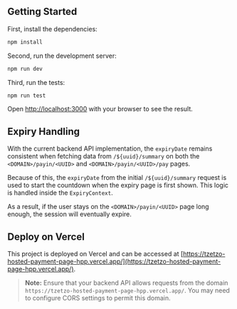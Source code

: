 ## Getting Started

First, install the dependencies:

```bash
npm install
```

Second, run the development server:

```bash
npm run dev
```

Third, run the tests:

```bash
npm run test
```

Open [http://localhost:3000](http://localhost:3000) with your browser to see the result.


## Expiry Handling

With the current backend API implementation, the `expiryDate` remains consistent when fetching data from `/${uuid}/summary` on both the `<DOMAIN>/payin/<UUID>` and `<DOMAIN>/payin/<UUID>/pay` pages.

Because of this, the `expiryDate` from the initial `/${uuid}/summary` request is used to start the countdown when the expiry page is first shown. This logic is handled inside the `ExpiryContext`.

As a result, if the user stays on the `<DOMAIN>/payin/<UUID>` page long enough, the session will eventually expire.


## Deploy on Vercel

This project is deployed on Vercel and can be accessed at [https://tzetzo-hosted-payment-page-hpp.vercel.app/](https://tzetzo-hosted-payment-page-hpp.vercel.app/).
> **Note:** Ensure that your backend API allows requests from the domain `https://tzetzo-hosted-payment-page-hpp.vercel.app/`. You may need to configure CORS settings to permit this domain.

